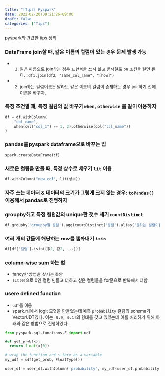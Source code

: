 ```yaml
---
title: "[Tips] Pyspark"
date: 2022-02-20T09:21:26+09:00
draft: false
categories: ["Tips"]
---
```


pyspark와 관련한 tips 정리

<!--more-->

### DataFrame join할 때, 같은 이름의 컬럼이 있는 경우 문제 발생 가능
- 1. 같은 이름으로 join하는 경우 표현식을 쓰지 않고 문자열로 `on` 조건을 걸면 된다. : `df1.join(df2, "same_col_name", "[how]")`
- 2. join하는 컬럼이름은 달라도 같은 이름의 컬럼이 존재하는 경우 join하기 전에 이름을 바꾸자.

### 특정 조건일 떄, 특정 컬럼의 값 바꾸기 `when`, `otherwise` 를 같이 이용하자
```python
df = df.withColumn(
    "col_name",
    when(col("col_1") == 1, 2).otherwise(col("col_name"))
)
```

### pandas를 pyspark dataframe으로 바꾸는 법
```python
spark.createDataFrame(df)
```

### 새로운 컬럼을 만들 때, 특정 상수로 채우기 `lit` 이용
```python
df.withColumn("new_col", lit(상수))
```

### 자주 쓰는 데이터 & 데이터의 크기가 그렇게 크지 않는 경우: `toPandas()` 이용해서 pandas로 진행하자

### groupby하고 특정 컬럼값의 unique한 갯수 세기 `countDistinct`
```python
df.groupby('groupby할 컬럼').agg(countDistinct('컬럼').alias('원하는 컬럼이름'))
```

### 여러 개의 값들에 해당하는 row를 뽑아내기 `isin`
```python
df[df['컬럼'].isin([값1, 값2, ...])]
```

### column-wise sum 하는 법
- fancy한 방법을 찾지는 못함
- `lit(0)`으로 0인 컬럼 만들고 더하고 싶은 컬럼들을 for문으로 반복해서 더함

### usere defined function
- `udf`를 이용
- spark.ml에서 logit 모형을 만들었는데 예측 `probability` 컬럼의 schema가 VectorUDT였다. 이는 `[0.9, 0.1]`의 형태를 갖고 있었는데 이를 처리하기 위해 아래와 같은 방법으로 진행하였다.

```python
from pyspark.sql.functions.F import udf

def get_prob(x):
  return float(x[0])

# wrap the function and s-tore as a variable
my_udf = udf(get_prob, FloatType())

user_df = user_df.withColumn('probability', my_udf(user_df.probability))
```